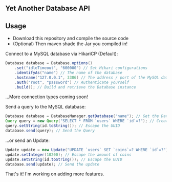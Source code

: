 Yet Another Database API
-----

Usage
-----
- Download this repository and compile the source code
- (Optional) Then maven shade the Jar you compiled in!

Connect to a MySQL database via HikariCP (Default):
```JAVA
Database database = Database.options()
    .set("idleTimeout", "600000") // Set Hikari configurations
    .identifyAs("name") // The name of the database
    .hostname("127.0.0.1", 3306) // The address / port of the MySQL database
    .auth("root", "password") // Authenticate yourself
    .build(); // Build and retrieve the Database instance
```
...More connection types coming soon!

Send a query to the MySQL database:
```JAVA
Database database = DatabaseManager.getDatabase("name"); // Get the Database instance you created
Query query = new Query("SELECT * FROM `users` WHERE `id`=?"); // Create a MySQL Query statement
query.setString(id.toString()); // Escape the UUID
database.send(query); // Send the Query
```
...or send an Update:
```JAVA
Update update = new Update("UPDATE `users` SET `coins`=? WHERE `id`=?"); // Create a MySQL Update statement
update.setInteger(10200); // Escape the amount of coins
update.setString(id.toString()); // Escape the UUID
database.send(update); // Send the update
```

That's it! I'm working on adding more features.
